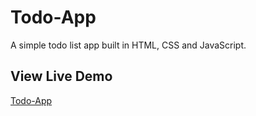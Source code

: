 # Todo-App

A simple todo list app built in HTML, CSS and JavaScript.

## View Live Demo
[Todo-App](https://todoapp15.netlify.app/)
